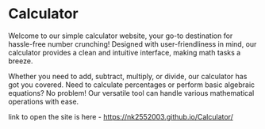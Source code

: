 # Calculator

Welcome to our simple calculator website, your go-to destination for hassle-free number crunching! Designed with user-friendliness in mind, our calculator provides a clean and intuitive interface, making math tasks a breeze.

Whether you need to add, subtract, multiply, or divide, our calculator has got you covered. Need to calculate percentages or perform basic algebraic equations? No problem! Our versatile tool can handle various mathematical operations with ease.

link to open the site is here - https://nk2552003.github.io/Calculator/
